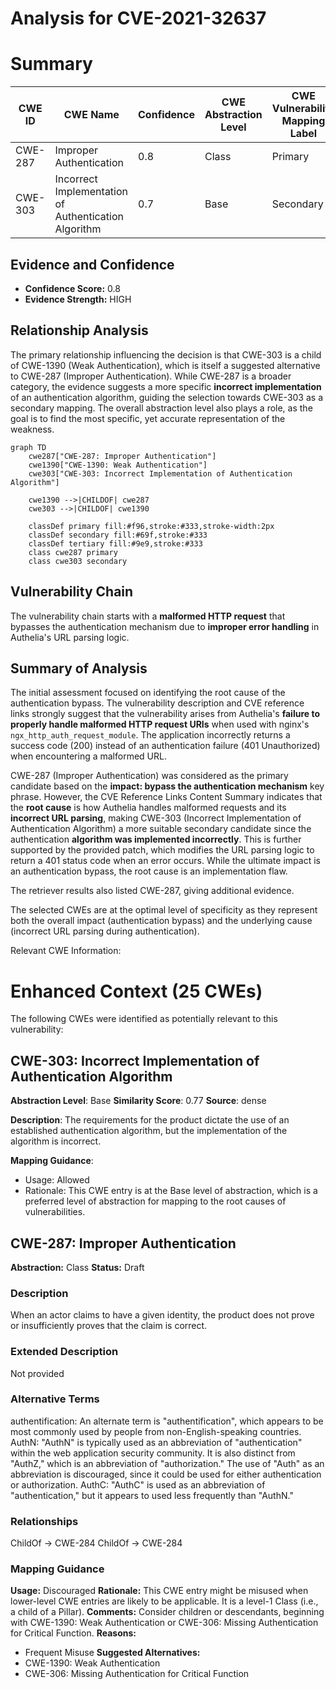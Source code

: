 # Analysis for CVE-2021-32637

# Summary
| CWE ID | CWE Name | Confidence | CWE Abstraction Level | CWE Vulnerability Mapping Label | CWE-Vulnerability Mapping Notes |
|---|---|---|---|---|---|
| CWE-287 | Improper Authentication | 0.8 | Class | Primary | Discouraged |
| CWE-303 | Incorrect Implementation of Authentication Algorithm | 0.7 | Base | Secondary | Allowed |

## Evidence and Confidence

*   **Confidence Score:** 0.8
*   **Evidence Strength:** HIGH

## Relationship Analysis
The primary relationship influencing the decision is that CWE-303 is a child of CWE-1390 (Weak Authentication), which is itself a suggested alternative to CWE-287 (Improper Authentication). While CWE-287 is a broader category, the evidence suggests a more specific **incorrect implementation** of an authentication algorithm, guiding the selection towards CWE-303 as a secondary mapping. The overall abstraction level also plays a role, as the goal is to find the most specific, yet accurate representation of the weakness.

```mermaid
graph TD
    cwe287["CWE-287: Improper Authentication"]
    cwe1390["CWE-1390: Weak Authentication"]
    cwe303["CWE-303: Incorrect Implementation of Authentication Algorithm"]

    cwe1390 -->|CHILDOF| cwe287
    cwe303 -->|CHILDOF| cwe1390

    classDef primary fill:#f96,stroke:#333,stroke-width:2px
    classDef secondary fill:#69f,stroke:#333
    classDef tertiary fill:#9e9,stroke:#333
    class cwe287 primary
    class cwe303 secondary
```

## Vulnerability Chain
The vulnerability chain starts with a **malformed HTTP request** that bypasses the authentication mechanism due to **improper error handling** in Authelia's URL parsing logic.

## Summary of Analysis
The initial assessment focused on identifying the root cause of the authentication bypass. The vulnerability description and CVE reference links strongly suggest that the vulnerability arises from Authelia's **failure to properly handle malformed HTTP request URIs** when used with nginx's `ngx_http_auth_request_module`. The application incorrectly returns a success code (200) instead of an authentication failure (401 Unauthorized) when encountering a malformed URL.

CWE-287 (Improper Authentication) was considered as the primary candidate based on the **impact: bypass the authentication mechanism** key phrase. However, the CVE Reference Links Content Summary indicates that the **root cause** is how Authelia handles malformed requests and its **incorrect URL parsing**, making CWE-303 (Incorrect Implementation of Authentication Algorithm) a more suitable secondary candidate since the authentication **algorithm was implemented incorrectly**. This is further supported by the provided patch, which modifies the URL parsing logic to return a 401 status code when an error occurs. While the ultimate impact is an authentication bypass, the root cause is an implementation flaw.

The retriever results also listed CWE-287, giving additional evidence.

The selected CWEs are at the optimal level of specificity as they represent both the overall impact (authentication bypass) and the underlying cause (incorrect URL parsing during authentication).

Relevant CWE Information:

# Enhanced Context (25 CWEs)
The following CWEs were identified as potentially relevant to this vulnerability:

## CWE-303: Incorrect Implementation of Authentication Algorithm
**Abstraction Level**: Base
**Similarity Score**: 0.77
**Source**: dense

**Description**:
The requirements for the product dictate the use of an established authentication algorithm, but the implementation of the algorithm is incorrect.

**Mapping Guidance**:
- Usage: Allowed
- Rationale: This CWE entry is at the Base level of abstraction, which is a preferred level of abstraction for mapping to the root causes of vulnerabilities.

## CWE-287: Improper Authentication
**Abstraction:** Class
**Status:** Draft

### Description
When an actor claims to have a given identity, the product does not prove or insufficiently proves that the claim is correct.

### Extended Description
Not provided

### Alternative Terms
authentification: An alternate term is "authentification", which appears to be most commonly used by people from non-English-speaking countries.
AuthN: "AuthN" is typically used as an abbreviation of "authentication" within the web application security community. It is also distinct from "AuthZ," which is an abbreviation of "authorization." The use of "Auth" as an abbreviation is discouraged, since it could be used for either authentication or authorization.
AuthC: "AuthC" is used as an abbreviation of "authentication," but it appears to used less frequently than "AuthN."

### Relationships
ChildOf -> CWE-284
ChildOf -> CWE-284

### Mapping Guidance
**Usage:** Discouraged
**Rationale:** This CWE entry might be misused when lower-level CWE entries are likely to be applicable. It is a level-1 Class (i.e., a child of a Pillar).
**Comments:** Consider children or descendants, beginning with CWE-1390: Weak Authentication or CWE-306: Missing Authentication for Critical Function.
**Reasons:**
- Frequent Misuse
**Suggested Alternatives:**
- CWE-1390: Weak Authentication
- CWE-306: Missing Authentication for Critical Function